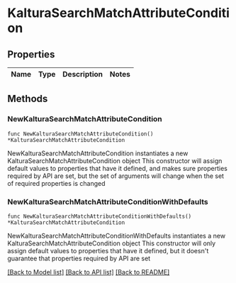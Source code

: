 # KalturaSearchMatchAttributeCondition

## Properties

Name | Type | Description | Notes
------------ | ------------- | ------------- | -------------

## Methods

### NewKalturaSearchMatchAttributeCondition

`func NewKalturaSearchMatchAttributeCondition() *KalturaSearchMatchAttributeCondition`

NewKalturaSearchMatchAttributeCondition instantiates a new KalturaSearchMatchAttributeCondition object
This constructor will assign default values to properties that have it defined,
and makes sure properties required by API are set, but the set of arguments
will change when the set of required properties is changed

### NewKalturaSearchMatchAttributeConditionWithDefaults

`func NewKalturaSearchMatchAttributeConditionWithDefaults() *KalturaSearchMatchAttributeCondition`

NewKalturaSearchMatchAttributeConditionWithDefaults instantiates a new KalturaSearchMatchAttributeCondition object
This constructor will only assign default values to properties that have it defined,
but it doesn't guarantee that properties required by API are set


[[Back to Model list]](../README.md#documentation-for-models) [[Back to API list]](../README.md#documentation-for-api-endpoints) [[Back to README]](../README.md)


